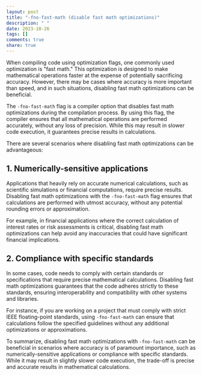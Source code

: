 ```yaml
---
layout: post
title: "-fno-fast-math (disable fast math optimizations)"
description: " "
date: 2023-10-26
tags: []
comments: true
share: true
---
```


When compiling code using optimization flags, one commonly used optimization is "fast math." This optimization is designed to make mathematical operations faster at the expense of potentially sacrificing accuracy. However, there may be cases where accuracy is more important than speed, and in such situations, disabling fast math optimizations can be beneficial.

The `-fno-fast-math` flag is a compiler option that disables fast math optimizations during the compilation process. By using this flag, the compiler ensures that all mathematical operations are performed accurately, without any loss of precision. While this may result in slower code execution, it guarantees precise results in calculations.

There are several scenarios where disabling fast math optimizations can be advantageous:

## 1. Numerically-sensitive applications
Applications that heavily rely on accurate numerical calculations, such as scientific simulations or financial computations, require precise results. Disabling fast math optimizations with the `-fno-fast-math` flag ensures that calculations are performed with utmost accuracy, without any potential rounding errors or approximation.

For example, in financial applications where the correct calculation of interest rates or risk assessments is critical, disabling fast math optimizations can help avoid any inaccuracies that could have significant financial implications.

## 2. Compliance with specific standards
In some cases, code needs to comply with certain standards or specifications that require precise mathematical calculations. Disabling fast math optimizations guarantees that the code adheres strictly to these standards, ensuring interoperability and compatibility with other systems and libraries.

For instance, if you are working on a project that must comply with strict IEEE floating-point standards, using `-fno-fast-math` can ensure that calculations follow the specified guidelines without any additional optimizations or approximations.

To summarize, disabling fast math optimizations with `-fno-fast-math` can be beneficial in scenarios where accuracy is of paramount importance, such as numerically-sensitive applications or compliance with specific standards. While it may result in slightly slower code execution, the trade-off is precise and accurate results in mathematical calculations.